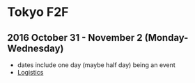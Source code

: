# Tokyo F2F
## 2016 October 31 - November 2 (Monday-Wednesday)

* dates include one day (maybe half day) being an event
* [Logistics](arrangements.md)

